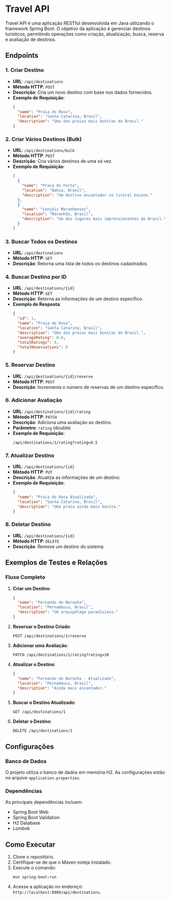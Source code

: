 
# Travel API

Travel API é uma aplicação RESTful desenvolvida em Java utilizando o framework Spring Boot. O objetivo da aplicação é gerenciar destinos turísticos, permitindo operações como criação, atualização, busca, reserva e avaliação de destinos.

## Endpoints

### 1. Criar Destino
- **URL**: `/api/destinations`
- **Método HTTP**: `POST`
- **Descrição**: Cria um novo destino com base nos dados fornecidos.
- **Exemplo de Requisição**:
  ```json
  {
    "name": "Praia do Rosa",
    "location": "Santa Catarina, Brasil",
    "description": "Uma das praias mais bonitas do Brasil."
  }
  ```

### 2. Criar Vários Destinos (Bulk)
- **URL**: `/api/destinations/bulk`
- **Método HTTP**: `POST`
- **Descrição**: Cria vários destinos de uma só vez.
- **Exemplo de Requisição**:
  ```json
  [
    {
      "name": "Praia do Forte",
      "location": "Bahia, Brasil",
      "description": "Um destino encantador no litoral baiano."
    },
    {
      "name": "Lençóis Maranhenses",
      "location": "Maranhão, Brasil",
      "description": "Um dos lugares mais impressionantes do Brasil."
    }
  ]
  ```

### 3. Buscar Todos os Destinos
- **URL**: `/api/destinations`
- **Método HTTP**: `GET`
- **Descrição**: Retorna uma lista de todos os destinos cadastrados.

### 4. Buscar Destino por ID
- **URL**: `/api/destinations/{id}`
- **Método HTTP**: `GET`
- **Descrição**: Retorna as informações de um destino específico.
- **Exemplo de Resposta**:
  ```json
  {
    "id": 1,
    "name": "Praia do Rosa",
    "location": "Santa Catarina, Brasil",
    "description": "Uma das praias mais bonitas do Brasil.",
    "averageRating": 0.0,
    "totalRatings": 0,
    "totalReservations": 0
  }
  ```

### 5. Reservar Destino
- **URL**: `/api/destinations/{id}/reserve`
- **Método HTTP**: `POST`
- **Descrição**: Incrementa o número de reservas de um destino específico.

### 6. Adicionar Avaliação
- **URL**: `/api/destinations/{id}/rating`
- **Método HTTP**: `PATCH`
- **Descrição**: Adiciona uma avaliação ao destino.
- **Parâmetro**: `rating` (double)
- **Exemplo de Requisição**:
  ```
  /api/destinations/1/rating?rating=9.5
  ```

### 7. Atualizar Destino
- **URL**: `/api/destinations/{id}`
- **Método HTTP**: `PUT`
- **Descrição**: Atualiza as informações de um destino.
- **Exemplo de Requisição**:
  ```json
  {
    "name": "Praia do Rosa Atualizada",
    "location": "Santa Catarina, Brasil",
    "description": "Uma praia ainda mais bonita."
  }
  ```

### 8. Deletar Destino
- **URL**: `/api/destinations/{id}`
- **Método HTTP**: `DELETE`
- **Descrição**: Remove um destino do sistema.

## Exemplos de Testes e Relações

### Fluxo Completo

1. **Criar um Destino**:
   ```json
   {
     "name": "Fernando de Noronha",
     "location": "Pernambuco, Brasil",
     "description": "Um arquipélago paradisíaco."
   }
   ```

2. **Reservar o Destino Criado**:
   ```
   POST /api/destinations/1/reserve
   ```

3. **Adicionar uma Avaliação**:
   ```
   PATCH /api/destinations/1/rating?rating=10
   ```

4. **Atualizar o Destino**:
   ```json
   {
     "name": "Fernando de Noronha - Atualizado",
     "location": "Pernambuco, Brasil",
     "description": "Ainda mais encantador."
   }
   ```

5. **Buscar o Destino Atualizado**:
   ```
   GET /api/destinations/1
   ```

6. **Deletar o Destino**:
   ```
   DELETE /api/destinations/1
   ```

## Configurações

### Banco de Dados
O projeto utiliza o banco de dados em memória H2. As configurações estão no arquivo `application.properties`.

### Dependências
As principais dependências incluem:
- Spring Boot Web
- Spring Boot Validation
- H2 Database
- Lombok

## Como Executar

1. Clone o repositório.
2. Certifique-se de que o Maven esteja instalado.
3. Execute o comando:
   ```
   mvn spring-boot:run
   ```
4. Acesse a aplicação no endereço: `http://localhost:8080/api/destinations`.

